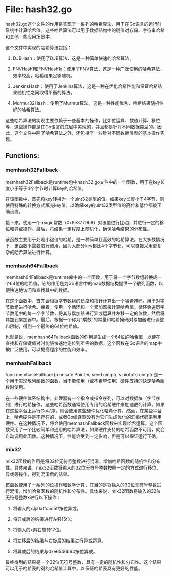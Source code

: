 # File: hash32.go

hash32.go这个文件的作用是实现了一系列的哈希算法，用于在Go语言的运行时系统中计算哈希值。这些哈希算法可以用于数据结构中的键值对存储、字符串哈希和其他一些应用场景中。

这个文件中实现的哈希算法包括：

1. DJBHash：使用了DJB算法，这是一种简单快速的哈希算法。

2. FNVHash1和FNVHash1a：使用了FNV算法，这是一种广泛使用的哈希算法，效率较高，哈希结果足够随机。

3. JenkinsHash：使用了Jenkins算法，这是一种在优化哈希性能和保证哈希结果随机性之间取得平衡的算法。

4. Murmur32Hash：使用了Murmur算法，这是一种性能优秀、哈希结果随机性好的哈希算法。

这些哈希算法的实现主要依赖于一些基本的操作，比如位运算、数值计算、移位等，这些操作都是在Go语言的底层中实现的，并且都是针对不同数据类型的。因此，这个文件中除了哈希算法之外，还包括了一些针对不同数据类型的基本操作实现。

## Functions:

### memhash32Fallback

memhash32Fallback是runtime包中hash32.go文件中的一个函数，用于在key长度小于等于4个字节时计算key的哈希值。

在该函数中，首先将key转换为一个uint32类型的值。如果key长度小于4字节，则使用特殊的转换方式填充key值，以确保key的uint32类型值的高位和低位都被正确设置。

接下来，使用一个magic常数（0x9e3779b9）对该值进行扰动，并进行一定的移位和异或操作。最后，将结果一定程度上随机化，确保哈希结果的分布性。

该函数主要用于处理小键值的哈希，是一种简单且高效的哈希算法。在大多数情况下，该函数不需要进行调用，因为大部分key都比4个字节长，可以直接采用更复杂的哈希算法进行计算。



### memhash64Fallback

memhash64Fallback是runtime库中的一个函数，用于将一个字节数组转换成一个64位的哈希值。它的作用是为Go语言中的map数据结构提供一个散列函数，以便快速地访问和查找其中的数据。

在这个函数中，首先会根据字节数组的长度和指针计算出一个哈希掩码，用于对字节数组进行哈希。接着，使用一个循环和一个累加器来计算哈希值。循环会遍历字节数组中的每一个字节数，将其与累加器进行异或运算并左移一定的位数，然后将其加到累加器中。最后，根据一个称为“乘数”的常量和哈希掩码对累加器进行调整和限制，得到一个最终的64位哈希值。

也就是说，memhash64Fallback函数的作用是生成一个64位的哈希值，以便在查找和存储键值对时能够快速地定位到所需的数据。这个函数在Go语言的map中被广泛使用，可以提高程序的性能和效率。



### memhashFallback

func memhashFallback(p unsafe.Pointer, seed uintptr, s uintptr) uintptr 是一个用于实现散列函数的函数，当不能使用（或不希望使用）硬件支持的快速哈希函数时使用。

在一些硬件体系结构中，处理器有一个指令或指令序列，可以对数据块（字节序列）进行哈希操作。这些哈希函数通常使用专用的哈希硬件来加速散列计算。如果在这些平台上运行Go程序，则会使用这些硬件优化哈希计算。然而，在某些平台上，哈希硬件是不存在的，或者Go编译器没有为它们生成优化的汇编代码来利用硬件。在这种情况下，将会使用memhashFallback函数来实现哈希运算。这个函数采用了一个比较简单和通用的哈希算法，如果硬件支持的哈希函数不可用，就会自动调用此函数。这种情况下，性能会受到一定影响，但是可以保证运行正确。



### mix32

mix32函数的作用是将32位无符号整数进行混淆，增加哈希函数的随机性和分布性。具体来说，mix32函数将输入的32位无符号整数按照一定的方式进行移位、异或等操作，得到混淆后的结果。

该函数使用了一系列的位操作和数学计算，其目的是将输入的32位无符号整数进行混淆，增加哈希函数的随机性和分布性。具体来说，mix32函数将输入的32位无符号整数x进行以下操作：

1. 将输入的x与0xffc5c5ff按位异或。

2. 将异或后的结果进行左移15位。

3. 将输入的x向右旋转17位。

4. 将左移后的结果与右旋后的结果进行异或运算。

5. 将异或后的结果与0xe6546b64按位异或。

最终得到的结果是一个32位无符号整数，具有一定的随机性和分布性。这个结果可以用于哈希表的键的哈希值计算中，以保证哈希表具有更好的性能。



